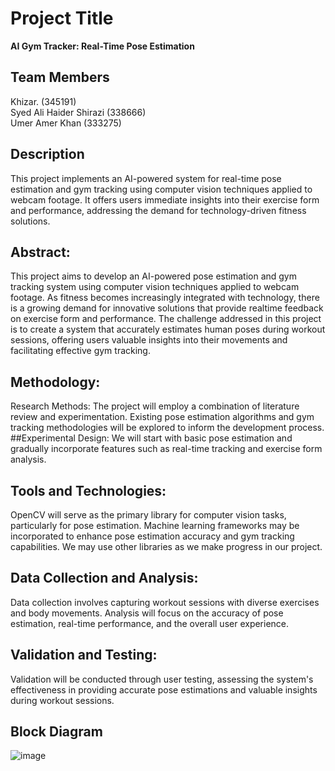 # Project Title

**AI Gym Tracker: Real-Time Pose Estimation**

## Team Members
Khizar. (345191)  
Syed Ali Haider Shirazi (338666)  
Umer Amer Khan (333275)


## Description

This project implements an AI-powered system for real-time pose estimation and gym tracking using computer vision techniques applied to webcam footage. It offers users immediate insights into their exercise form and performance, addressing the demand for technology-driven fitness solutions.

## Abstract:
This project aims to develop an AI-powered pose estimation and gym tracking system using computer vision techniques applied to webcam footage. As fitness becomes increasingly integrated with technology, there is a growing demand for innovative solutions that provide realtime feedback on exercise form and performance. The challenge addressed in this project is to create a system that accurately estimates human poses during workout sessions, offering users valuable insights into their movements and facilitating effective gym tracking.

## Methodology:
Research Methods:
The project will employ a combination of literature review and experimentation. Existing pose estimation algorithms and gym tracking methodologies will be explored to inform the development process.
##Experimental Design:
We will start with basic pose estimation and gradually incorporate features such as real-time tracking and exercise form analysis.
## Tools and Technologies:
OpenCV will serve as the primary library for computer vision tasks, particularly for pose estimation. Machine learning frameworks may be incorporated to enhance pose estimation accuracy and gym tracking capabilities. We may use other libraries as we make progress in our project.
## Data Collection and Analysis:
Data collection involves capturing workout sessions with diverse exercises and body movements. Analysis will focus on the accuracy of pose estimation, real-time performance, and the overall user experience.
## Validation and Testing:
Validation will be conducted through user testing, assessing the system's effectiveness in providing accurate pose estimations and valuable insights during workout sessions. 
## Block Diagram
![image](https://github.com/khizzarr/Khizar_BEE12A_GymTracker/assets/153348914/4f192bd0-978f-4800-8969-529891b4a192)


